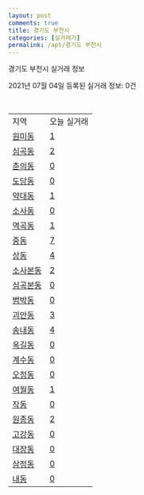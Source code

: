 ```yaml
---
layout: post
comments: true
title: 경기도 부천시
categories: [실거래가]
permalink: /apt/경기도 부천시
---
```


경기도 부천시 실거래 정보

2021년 07월 04일 등록된 실거래 정보: 0건

<script type="text/javascript">
  google.charts.load('current', {'packages':['corechart']});
  google.charts.setOnLoadCallback(drawChart);

  function drawChart() {
    var data = google.visualization.arrayToDataTable([['거래일', '매매', '전월세', '전매'], ['20-07', 1050, 999, 45], ['20-08', 622, 856, 23], ['20-09', 546, 781, 25], ['20-10', 763, 799, 21], ['20-11', 880, 781, 37], ['20-12', 1060, 761, 47], ['21-01', 848, 760, 24], ['21-02', 806, 829, 25], ['21-03', 869, 906, 21], ['21-04', 706, 714, 23], ['21-05', 728, 598, 35], ['21-06', 304, 389, 6]]);

    var options = {
      title: '최근 유형별 거래량 추이',
      legend: { position: 'bottom' }
    };

    var chart = new google.visualization.LineChart(document.getElementById('columnchart_material'));
    chart.draw(data, (options));
  }
</script>

<div id="columnchart_material" style="width: 95%; margin-left: -35px"></div>
<br>
<table class="sortable">
  <tr>
    <td>지역</td>
    <td>오늘 실거래</td>
  </tr>

  
  <tr class="item">
    <td><a href="경기도 부천시 원미동">원미동</a></td>
    <td><a href="경기도 부천시 원미동">1</a></td>
  </tr>
    

  <tr class="item">
    <td><a href="경기도 부천시 심곡동">심곡동</a></td>
    <td><a href="경기도 부천시 심곡동">2</a></td>
  </tr>
    

  <tr class="item">
    <td><a href="경기도 부천시 춘의동">춘의동</a></td>
    <td><a href="경기도 부천시 춘의동">0</a></td>
  </tr>
    

  <tr class="item">
    <td><a href="경기도 부천시 도당동">도당동</a></td>
    <td><a href="경기도 부천시 도당동">0</a></td>
  </tr>
    

  <tr class="item">
    <td><a href="경기도 부천시 약대동">약대동</a></td>
    <td><a href="경기도 부천시 약대동">1</a></td>
  </tr>
    

  <tr class="item">
    <td><a href="경기도 부천시 소사동">소사동</a></td>
    <td><a href="경기도 부천시 소사동">0</a></td>
  </tr>
    

  <tr class="item">
    <td><a href="경기도 부천시 역곡동">역곡동</a></td>
    <td><a href="경기도 부천시 역곡동">1</a></td>
  </tr>
    

  <tr class="item">
    <td><a href="경기도 부천시 중동">중동</a></td>
    <td><a href="경기도 부천시 중동">7</a></td>
  </tr>
    

  <tr class="item">
    <td><a href="경기도 부천시 상동">상동</a></td>
    <td><a href="경기도 부천시 상동">4</a></td>
  </tr>
    

  <tr class="item">
    <td><a href="경기도 부천시 소사본동">소사본동</a></td>
    <td><a href="경기도 부천시 소사본동">2</a></td>
  </tr>
    

  <tr class="item">
    <td><a href="경기도 부천시 심곡본동">심곡본동</a></td>
    <td><a href="경기도 부천시 심곡본동">0</a></td>
  </tr>
    

  <tr class="item">
    <td><a href="경기도 부천시 범박동">범박동</a></td>
    <td><a href="경기도 부천시 범박동">0</a></td>
  </tr>
    

  <tr class="item">
    <td><a href="경기도 부천시 괴안동">괴안동</a></td>
    <td><a href="경기도 부천시 괴안동">3</a></td>
  </tr>
    

  <tr class="item">
    <td><a href="경기도 부천시 송내동">송내동</a></td>
    <td><a href="경기도 부천시 송내동">4</a></td>
  </tr>
    

  <tr class="item">
    <td><a href="경기도 부천시 옥길동">옥길동</a></td>
    <td><a href="경기도 부천시 옥길동">0</a></td>
  </tr>
    

  <tr class="item">
    <td><a href="경기도 부천시 계수동">계수동</a></td>
    <td><a href="경기도 부천시 계수동">0</a></td>
  </tr>
    

  <tr class="item">
    <td><a href="경기도 부천시 오정동">오정동</a></td>
    <td><a href="경기도 부천시 오정동">0</a></td>
  </tr>
    

  <tr class="item">
    <td><a href="경기도 부천시 여월동">여월동</a></td>
    <td><a href="경기도 부천시 여월동">1</a></td>
  </tr>
    

  <tr class="item">
    <td><a href="경기도 부천시 작동">작동</a></td>
    <td><a href="경기도 부천시 작동">0</a></td>
  </tr>
    

  <tr class="item">
    <td><a href="경기도 부천시 원종동">원종동</a></td>
    <td><a href="경기도 부천시 원종동">2</a></td>
  </tr>
    

  <tr class="item">
    <td><a href="경기도 부천시 고강동">고강동</a></td>
    <td><a href="경기도 부천시 고강동">0</a></td>
  </tr>
    

  <tr class="item">
    <td><a href="경기도 부천시 대장동">대장동</a></td>
    <td><a href="경기도 부천시 대장동">0</a></td>
  </tr>
    

  <tr class="item">
    <td><a href="경기도 부천시 삼정동">삼정동</a></td>
    <td><a href="경기도 부천시 삼정동">0</a></td>
  </tr>
    

  <tr class="item">
    <td><a href="경기도 부천시 내동">내동</a></td>
    <td><a href="경기도 부천시 내동">0</a></td>
  </tr>
    


</table>


    